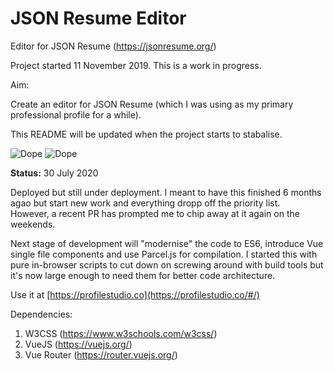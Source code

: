 # JSON Resume Editor 
Editor for JSON Resume (https://jsonresume.org/)

Project started 11 November 2019. This is a work in progress.

Aim:

Create an editor for JSON Resume (which I was using as my primary professional profile for a while).

This README will be updated when the project starts to stabalise.

![Dope](https://img.shields.io/badge/It%20is-Dope!-blue)
![Dope](https://img.shields.io/badge/Vue.js-Rocks!-green)


**Status:**
30 July 2020

Deployed but still under deployment. I meant to have this finished 6 months agao but start new work and everything dropp off the priority list.  
However, a recent PR has prompted me to chip away at it again on the weekends.

Next stage of development will "modernise" the code to ES6, introduce Vue single file components and use Parcel.js for compilation. 
I started this with pure in-browser scripts to cut down on screwing around with build tools but it's now large enough to need them for better code architecture.

Use it at [https://profilestudio.co](https://profilestudio.co/#/)


Dependencies:

1) W3CSS (https://www.w3schools.com/w3css/)
2) VueJS (https://vuejs.org/)
3) Vue Router (https://router.vuejs.org/)
